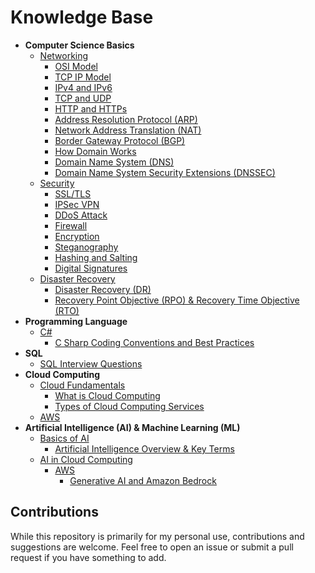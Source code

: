 # Knowledge Base

- **Computer Science Basics**
  - [Networking](./Computer-Science-Basics/Networking)
    - [OSI Model](./Computer-Science-Basics/Networking/OSI-Model.md)
    - [TCP IP Model](./Computer-Science-Basics/Networking/TCP-IP-Model.md)
    - [IPv4 and IPv6](./Computer-Science-Basics/Networking/IPv4-IPv6.md)
    - [TCP and UDP](./Computer-Science-Basics/Networking/TCP-UDP.md)
    - [HTTP and HTTPs](./Computer-Science-Basics/Networking/HTTP-HTTPs.md)
    - [Address Resolution Protocol (ARP)](./Computer-Science-Basics/Networking/ARP-Address-Resolution-Protocol.md)
    - [Network Address Translation (NAT)](./Computer-Science-Basics/Networking/NAT-Network-Address-Translation.md)
    - [Border Gateway Protocol (BGP)](./Computer-Science-Basics/Networking/BGP-Border-Gateway-Protocol.md)
    - [How Domain Works](./Computer-Science-Basics/Networking/How-Domain-Works.md)
    - [Domain Name System (DNS)](./Computer-Science-Basics/Networking/DNS-Domain-Name-System.md)
    - [Domain Name System Security Extensions (DNSSEC)](./Computer-Science-Basics/Networking/DNSSEC-Domain-Name-System-Security-Extensions.md)
  - [Security](./Computer-Science-Basics/Security)
    - [SSL/TLS](./Computer-Science-Basics/Security/SSL-TLS.md)
    - [IPSec VPN](./Computer-Science-Basics/Security/IPSec-VPN.md)
    - [DDoS Attack](./Computer-Science-Basics/Security/DDoS-Attack.md)
    - [Firewall](./Computer-Science-Basics/Security/Firewall.md)
    - [Encryption](./Computer-Science-Basics/Security/Encryption.md)
    - [Steganography](./Computer-Science-Basics/Security/Steganography.md)
    - [Hashing and Salting](./Computer-Science-Basics/Security/Hashing-Salting.md)
    - [Digital Signatures](./Computer-Science-Basics/Security/Digital-Signatures.md)
  - [Disaster Recovery](./Computer-Science-Basics/Disaster-Recovery)
    - [Disaster Recovery (DR)](./Computer-Science-Basics/Disaster-Recovery/Disaster-Recovery-Overview.md)
    - [Recovery Point Objective (RPO) & Recovery Time Objective (RTO)](./Computer-Science-Basics/Disaster-Recovery/RPO-RTO.md)
- **Programming Language**
  - [C#](./Programming-Language/C#)
    - [C Sharp Coding Conventions and Best Practices](./Programming-Language/C#/C-Sharp-Coding-Conventions-and-Best-Practices.md)
- **SQL**
  - [SQL Interview Questions](./SQL/Interview-Questions.md)
- **Cloud Computing**
  - [Cloud Fundamentals](./Cloud-Computing/Cloud-Fundamentals)
    - [What is Cloud Computing](./Cloud-Computing/Cloud-Fundamentals/What-is-Cloud-Computing.md)
    - [Types of Cloud Computing Services](./Cloud-Computing/Cloud-Fundamentals/Types-of-Cloud-Computing-Services.md)
  - [AWS](./Cloud-Computing/AWS)
- **Artificial Intelligence (AI) & Machine Learning (ML)**
  - [Basics of AI](./Artificial-Intelligence-(AI)/Basics-of-AI)
    - [Artificial Intelligence Overview & Key Terms](./Artificial-Intelligence-(AI)/Basics-of-AI/Artificial-Intelligence-Overview-and-Key-Terms.md)
  - [AI in Cloud Computing](./Artificial-Intelligence-(AI)/AI-in-Cloud-Computing)
    - [AWS](./Artificial-Intelligence-(AI)/AI-in-Cloud-Computing/AWS)
      - [Generative AI and Amazon Bedrock](./Artificial-Intelligence-(AI)/AI-in-Cloud-Computing/AWS/Generative-AI-and-Amazon-Bedrock.md)

## Contributions

While this repository is primarily for my personal use, contributions and suggestions are welcome. Feel free to open an issue or submit a pull request if you have something to add.
